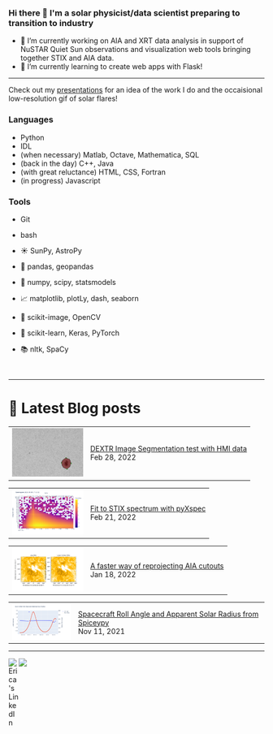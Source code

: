 ### Hi there 👋 I'm a solar physicist/data scientist preparing to transition to industry

<!--- 😄 Pronouns: she/they-->
- 🔭 I’m currently working on AIA and XRT data analysis in support of NuSTAR Quiet Sun observations and visualization web tools bringing together STIX and AIA data.
- 🌱 I’m currently learning to create web apps with Flask!
<!--
**elastufka/elastufka** is a ✨ _special_ ✨ repository because its `README.md` (this file) appears on your GitHub profile.

Here are some ideas to get you started:


- 👯 I’m looking to collaborate on ...
- 🤔 I’m looking for help with ...
- 💬 Ask me about ...
- 📫 How to reach me: ...
- ⚡ Fun fact: ...
-->

----
<!--
![languages](https://img.shields.io/static/v1?label=&message=languages:&color=555&style=flat-square)
-->

Check out my [presentations](https://elastufka.github.io/presentations/) for an idea of the work I do and the occaisional low-resolution gif of solar flares!

### Languages

- Python
- IDL
- (when necessary) Matlab, Octave, Mathematica, SQL
- (back in the day) C++, Java
- (with great reluctance) HTML, CSS, Fortran
- (in progress) Javascript

<!--
![python](https://img.shields.io/static/v1?logo=python&label=&message=python&color=111&logoColor=AAA&style=flat-square&link=)
![IDL](https://img.shields.io/static/v1?logo=go&label=&message=golang&color=111&logoColor=AAA&style=flat-square)
![ruby](https://img.shields.io/static/v1?logo=ruby&label=&message=ruby&color=111&logoColor=AAA&style=flat-square)
![tools](https://img.shields.io/static/v1?label=&message=tools:&color=555&style=flat-square)
<!--![git](https://img.shields.io/static/v1?logo=git&label=&message=git&color=111&logoColor=AAA&style=flat-square)
-->
### Tools

- Git
- bash

- ☀️ SunPy, AstroPy
- 🐼 pandas, geopandas
- 🧮 numpy, scipy, statsmodels
- 📈 matplotlib, plotLy, dash, seaborn
- 🌃 scikit-image, OpenCV
- 🧠 scikit-learn, Keras, PyTorch
- 📚 nltk, SpaCy

&nbsp;&nbsp;&nbsp;

<!-- example
**Senior Data & Platform Engineer** &#12299;_working in Reliability Analytics & Automation_
<br/>
**Digital Artist & Creator** &#12299;_specialised in environmental pixel art and 8bit-ish art_

----
**Publications**

to be added...

**But more importantly the code**

-->

---

# 📖 Latest Blog posts
<!-- ELASTUFKA:START --><table><tr><td><a href="https://elastufka.github.io/SAX-XRS_figures/posts/2022/02/28/DEXTR-Image-Segmentation-test-with-HMI-data.html"><img width="140px" src="https://github.com/elastufka/SAX-XRS_figures/blob/gh-pages/images/DEXTR Image Segmentation test with HMI data/hero.png"></a></td>
<td><a href="https://elastufka.github.io/SAX-XRS_figures/posts/2022/02/28/DEXTR-Image-Segmentation-test-with-HMI-data.html">DEXTR Image Segmentation test with HMI data</a><br/>Feb 28, 2022</td></tr></table>
<table><tr><td><a href="https://elastufka.github.io/SAX-XRS_figures/posts/2022/02/21/Fit-to-STIX-spectrum-with-pyXspec.html"><img width="140px" src="https://github.com/elastufka/SAX-XRS_figures/blob/gh-pages/images/Fit to STIX spectrum with pyXspec/hero.png"></a></td>
<td><a href="https://elastufka.github.io/SAX-XRS_figures/posts/2022/02/21/Fit-to-STIX-spectrum-with-pyXspec.html">Fit to STIX spectrum with pyXspec</a><br/>Feb 21, 2022</td></tr></table>
<table><tr><td><a href="https://elastufka.github.io/SAX-XRS_figures/posts/2022/01/18/A-faster-way-of-reprojecting-AIA-cutouts.html"><img width="140px" src="https://github.com/elastufka/SAX-XRS_figures/blob/gh-pages/images/A faster way of reprojecting AIA cutouts/hero.png"></a></td>
<td><a href="https://elastufka.github.io/SAX-XRS_figures/posts/2022/01/18/A-faster-way-of-reprojecting-AIA-cutouts.html">A faster way of reprojecting AIA cutouts</a><br/>Jan 18, 2022</td></tr></table>
<table><tr><td><a href="https://elastufka.github.io/SAX-XRS_figures/posts/2021/11/11/Spacecraft-Roll-Angle-and-Apparent-Solar-Radius-from-Spiceypy.html"><img width="140px" src="https://github.com/elastufka/SAX-XRS_figures/blob/gh-pages/images/Spacecraft Roll Angle and Apparent Solar Radius from Spiceypy/hero.png"></a></td>
<td><a href="https://elastufka.github.io/SAX-XRS_figures/posts/2021/11/11/Spacecraft-Roll-Angle-and-Apparent-Solar-Radius-from-Spiceypy.html">Spacecraft Roll Angle and Apparent Solar Radius from Spiceypy</a><br/>Nov 11, 2021</td></tr></table>
<!-- ELASTUFKA:END -->

----

<a href="https://linkedin.com/in/erica-lastufka-1686b2b5/">
  <img align="left" alt="Erica's LinkedIn" width="20px" src="https://image.flaticon.com/icons/png/512/174/174857.png" />
</a>
<a href="https://orcid.org/0000-0003-1894-2074" alt="Erica's ORCID">
  <img align="left" width="20px" src="https://upload.wikimedia.org/wikipedia/commons/0/06/ORCID_iD.svg" />
</a>
<!--
| &nbsp;&nbsp;&nbsp; Website & Gallery : [https://moer.tel](https://moer.tel) &nbsp;&nbsp;&nbsp;|&nbsp;&nbsp;&nbsp; Open Source Work : <sub>&#9660; &#9660; &#9660;</sub> 
-->
